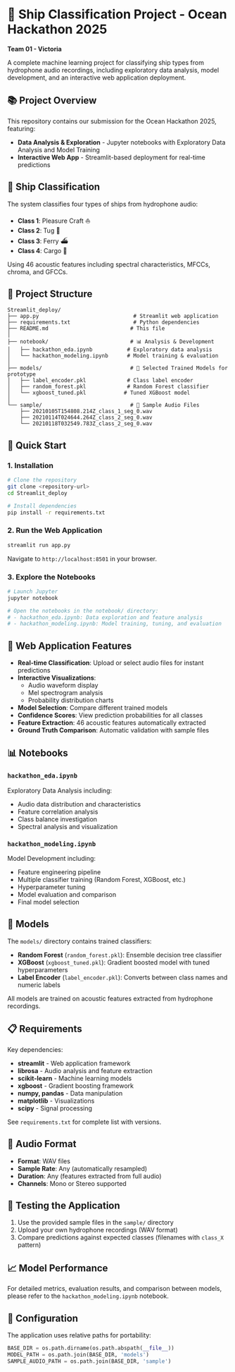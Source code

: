 # 🚢 Ship Classification Project - Ocean Hackathon 2025

**Team 01 - Victoria**

A complete machine learning project for classifying ship types from hydrophone audio recordings, including exploratory data analysis, model development, and an interactive web application deployment.

## 📚 Project Overview

This repository contains our submission for the Ocean Hackathon 2025, featuring:
- **Data Analysis & Exploration** - Jupyter notebooks with Exploratory Data Analysis and Model Training
- **Interactive Web App** - Streamlit-based deployment for real-time predictions

## 🎯 Ship Classification

The system classifies four types of ships from hydrophone audio:
- **Class 1**: Pleasure Craft ⛵
- **Class 2**: Tug 🚤
- **Class 3**: Ferry ⛴️
- **Class 4**: Cargo 🚢

Using 46 acoustic features including spectral characteristics, MFCCs, chroma, and GFCCs.

## 📁 Project Structure

```
Streamlit_deploy/
├── app.py                              # Streamlit web application
├── requirements.txt                    # Python dependencies
├── README.md                          # This file
│
├── notebook/                          # 📊 Analysis & Development
│   ├── hackathon_eda.ipynb           # Exploratory data analysis
│   └── hackathon_modeling.ipynb      # Model training & evaluation
│
├── models/                            # 🤖 Selected Trained Models for prototype
│   ├── label_encoder.pkl             # Class label encoder
│   ├── random_forest.pkl             # Random Forest classifier
│   └── xgboost_tuned.pkl            # Tuned XGBoost model
│
└── sample/                            # 🎵 Sample Audio Files
    ├── 20210105T154808.214Z_class_1_seg_0.wav
    ├── 20210114T024644.264Z_class_2_seg_0.wav
    └── 20210118T032549.783Z_class_2_seg_0.wav
```

## 🚀 Quick Start

### 1. Installation

```bash
# Clone the repository
git clone <repository-url>
cd Streamlit_deploy

# Install dependencies
pip install -r requirements.txt
```

### 2. Run the Web Application

```bash
streamlit run app.py
```

Navigate to `http://localhost:8501` in your browser.

### 3. Explore the Notebooks

```bash
# Launch Jupyter
jupyter notebook

# Open the notebooks in the notebook/ directory:
# - hackathon_eda.ipynb: Data exploration and feature analysis
# - hackathon_modeling.ipynb: Model training, tuning, and evaluation
```

## 🎨 Web Application Features

- **Real-time Classification**: Upload or select audio files for instant predictions
- **Interactive Visualizations**: 
  - Audio waveform display
  - Mel spectrogram analysis
  - Probability distribution charts
- **Model Selection**: Compare different trained models
- **Confidence Scores**: View prediction probabilities for all classes
- **Feature Extraction**: 46 acoustic features automatically extracted
- **Ground Truth Comparison**: Automatic validation with sample files

## 📊 Notebooks

### `hackathon_eda.ipynb`
Exploratory Data Analysis including:
- Audio data distribution and characteristics
- Feature correlation analysis
- Class balance investigation
- Spectral analysis and visualization

### `hackathon_modeling.ipynb`
Model Development including:
- Feature engineering pipeline
- Multiple classifier training (Random Forest, XGBoost, etc.)
- Hyperparameter tuning
- Model evaluation and comparison
- Final model selection

## 🤖 Models

The `models/` directory contains trained classifiers:

- **Random Forest** (`random_forest.pkl`): Ensemble decision tree classifier
- **XGBoost** (`xgboost_tuned.pkl`): Gradient boosted model with tuned hyperparameters
- **Label Encoder** (`label_encoder.pkl`): Converts between class names and numeric labels

All models are trained on acoustic features extracted from hydrophone recordings.

## 📋 Requirements

Key dependencies:
- **streamlit** - Web application framework
- **librosa** - Audio analysis and feature extraction
- **scikit-learn** - Machine learning models
- **xgboost** - Gradient boosting framework
- **numpy, pandas** - Data manipulation
- **matplotlib** - Visualizations
- **scipy** - Signal processing

See `requirements.txt` for complete list with versions.

## 🎵 Audio Format

- **Format**: WAV files
- **Sample Rate**: Any (automatically resampled)
- **Duration**: Any (features extracted from full audio)
- **Channels**: Mono or Stereo supported

## 🧪 Testing the Application

1. Use the provided sample files in the `sample/` directory
2. Upload your own hydrophone recordings (WAV format)
3. Compare predictions against expected classes (filenames with `class_X` pattern)

## 📈 Model Performance

For detailed metrics, evaluation results, and comparison between models, please refer to the `hackathon_modeling.ipynb` notebook.

## 🔧 Configuration

The application uses relative paths for portability:

```python
BASE_DIR = os.path.dirname(os.path.abspath(__file__))
MODEL_PATH = os.path.join(BASE_DIR, 'models')
SAMPLE_AUDIO_PATH = os.path.join(BASE_DIR, 'sample')
```
